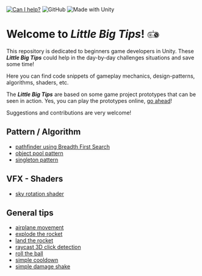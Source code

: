 <a href="https://alissin.github.io" target="_blank">![Can I help?](https://img.shields.io/badge/Can%20I-help%3F-blue?style=for-the-badge)</a>
![GitHub](https://img.shields.io/github/license/alissin/little-big-tips?style=for-the-badge&color=brightgreen)
![Made with Unity](https://img.shields.io/badge/Made%20with-Unity-lightgrey?style=for-the-badge&logo=unity&color=black)

# Welcome to _**Little Big Tips**_! ![Joystick](https://raw.githubusercontent.com/alissin/alissin.github.io/master/images/joystick.png)

This repository is dedicated to beginners game developers in Unity. These _**Little Big Tips**_ could help in the day-by-day challenges situations and save some time!

Here you can find code snippets of gameplay mechanics, design-patterns, algorithms, shaders, etc.

The _**Little Big Tips**_ are based on some game project prototypes that can be seen in action. Yes, you can play the prototypes online, <a href="https://simmer.io/@alissin" target="_blank">go ahead</a>!

Suggestions and contributions are very welcome!

## Pattern / Algorithm

* [pathfinder using Breadth First Search](./_pattern-algorithm/breadth-first-search)
* [object pool pattern](./_pattern-algorithm/object-pool)
* [singleton pattern](./_pattern-algorithm/singleton)

## VFX - Shaders

* [sky rotation shader](./_vfx/sky-rotation-shader)

## General tips

* [airplane movement](./airplane-movement)
* [explode the rocket](./explode-the-rocket)
* [land the rocket](./land-the-rocket)
* [raycast 3D click detection](./raycast-3D-click-detection)
* [roll the ball](./roll-the-ball)
* [simple cooldown](./simple-cooldown)
* [simple damage shake](./simple-damage-shake)